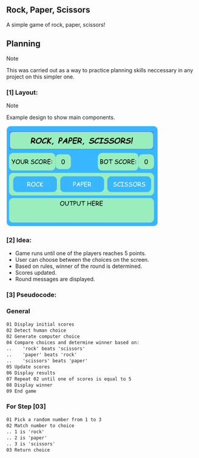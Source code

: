 ## Rock, Paper, Scissors
A simple game of rock, paper, scissors!

## Planning
> [!NOTE]
> This was carried out as a way to practice planning skills neccessary in any project on this simpler one.

### [1] Layout:
> [!NOTE]
> Example design to show main components.

<img src="./layout.png" width="400px">

### [2] Idea:
- Game runs until one of the players reaches 5 points.
- User can choose between the choices on the screen.
- Based on rules, winner of the round is determined.
- Scores updated.
- Round messages are displayed.

### [3] Pseudocode:

### General
```
01 Display initial scores
02 Detect human choice
02 Generate computer choice
04 Compare choices and determine winner based on:
..    'rock' beats 'scissors'
..    'paper' beats 'rock'
..    'scissors' beats 'paper'
05 Update scores
06 Display results
07 Repeat 02 until one of scores is equal to 5
08 Display winner
09 End game      
```

### For Step [03]
```
01 Pick a random number from 1 to 3
02 Match number to choice
.. 1 is 'rock'
.. 2 is 'paper'
.. 3 is 'scissors'
03 Return choice
```